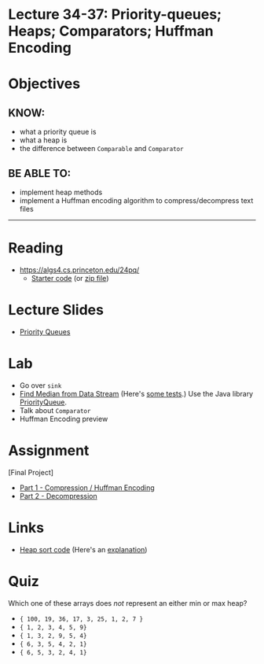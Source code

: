 # Lecture 34-37: Priority-queues; Heaps; Comparators; Huffman Encoding

# Objectives

## KNOW:
- what a priority queue is
- what a heap is
- the difference between `Comparable` and `Comparator`
  
## BE ABLE TO:
- implement heap methods
- implement a Huffman encoding algorithm to compress/decompress text files


---
# Reading

- https://algs4.cs.princeton.edu/24pq/
    - [Starter code](start/) (or [zip file](lec34.zip))


# Lecture Slides

- [Priority Queues](https://algs4.cs.princeton.edu/lectures/keynote/24PriorityQueues.pdf)


# Lab

- Go over `sink`
- [Find Median from Data Stream](https://leetcode.com/problems/find-median-from-data-stream/) (Here's [some tests](./MedianFinderTest.java).)
  Use the Java library [PriorityQueue](https://docs.oracle.com/en/java/javase/11/docs/api/java.base/java/util/PriorityQueue.html).
- Talk about `Comparator`
- Huffman Encoding preview


# Assignment

[Final Project]
- [Part 1 - Compression / Huffman Encoding](work/hw37a.md)
- [Part 2 - Decompression](work/hw37b.md)


# Links

- [Heap sort code](https://algs4.cs.princeton.edu/24pq/Heap.java.html) (Here's an [explanation](https://algs4.cs.princeton.edu/24pq/#:~:text=sorted%20output%20stream.-,Heapsort,-.%20We%20can))



# Quiz

Which one of these arrays does *not* represent an either min or max heap?

- `{ 100, 19, 36, 17, 3, 25, 1, 2, 7 }`
- `{ 1, 2, 3, 4, 5, 9}`
- `{ 1, 3, 2, 9, 5, 4}`
- `{ 6, 3, 5, 4, 2, 1}`
- `{ 6, 5, 3, 2, 4, 1}`

